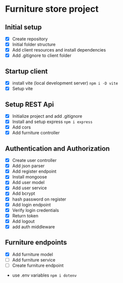# Furniture store project

## Initial setup
- [x] Create repository
- [x] Initial folder structure
- [x] Add client resources and install dependencies
- [x] Add .gitignore to client folder

## Startup client
- [x] install vite (local development server) `npm i -D vite`
- [x] Setup vite

## Setup REST Api
- [x] Initialize project and add .gitignore
- [x] Install and setup express `npm i express`
- [x] Add cors
- [x] Add furniture controller

## Authentication and Authorization
- [x] Create user controller
- [x] Add json parser
- [x] Add register endpoint
- [x] Install mongoose
- [x] Add user model
- [x] Add user service
- [x] Add bcrypt
- [x] hash password on register
- [x] Add login endpoint
- [x] Verify login credentials
- [x] Return token
- [x] Add logout
- [x] add auth middleware

## Furniture endpoints
- [x] Add furniture model
- [ ] Add furniture service
- [ ] Create furniture endpoint

- use .env variables `npm i dotenv`